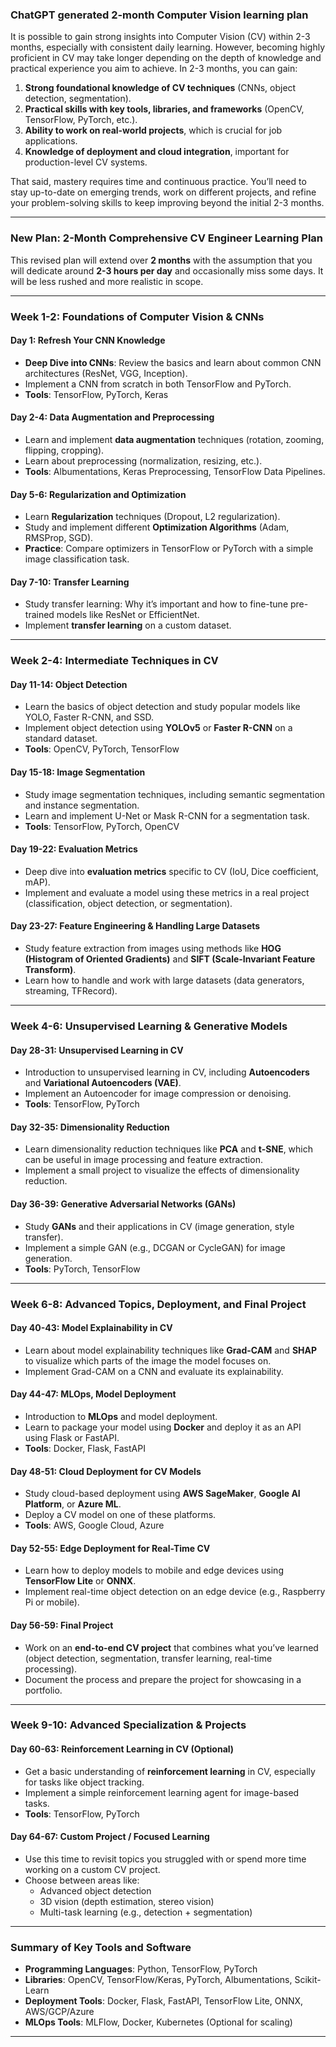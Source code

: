 ### ChatGPT generated 2-month Computer Vision learning plan

It is possible to gain strong insights into Computer Vision (CV) within 2-3 months, especially with consistent daily learning. However, becoming highly proficient in CV may take longer depending on the depth of knowledge and practical experience you aim to achieve. In 2-3 months, you can gain:

1. **Strong foundational knowledge of CV techniques** (CNNs, object detection, segmentation).
2. **Practical skills with key tools, libraries, and frameworks** (OpenCV, TensorFlow, PyTorch, etc.).
3. **Ability to work on real-world projects**, which is crucial for job applications.
4. **Knowledge of deployment and cloud integration**, important for production-level CV systems.

That said, mastery requires time and continuous practice. You’ll need to stay up-to-date on emerging trends, work on different projects, and refine your problem-solving skills to keep improving beyond the initial 2-3 months.

---

### New Plan: 2-Month Comprehensive CV Engineer Learning Plan

This revised plan will extend over **2 months** with the assumption that you will dedicate around **2-3 hours per day** and occasionally miss some days. It will be less rushed and more realistic in scope.

---

### Week 1-2: **Foundations of Computer Vision & CNNs**

#### **Day 1: Refresh Your CNN Knowledge**
- **Deep Dive into CNNs**: Review the basics and learn about common CNN architectures (ResNet, VGG, Inception).
- Implement a CNN from scratch in both TensorFlow and PyTorch.
- **Tools**: TensorFlow, PyTorch, Keras

#### **Day 2-4: Data Augmentation and Preprocessing**
- Learn and implement **data augmentation** techniques (rotation, zooming, flipping, cropping).
- Learn about preprocessing (normalization, resizing, etc.).
- **Tools**: Albumentations, Keras Preprocessing, TensorFlow Data Pipelines.

#### **Day 5-6: Regularization and Optimization**
- Learn **Regularization** techniques (Dropout, L2 regularization).
- Study and implement different **Optimization Algorithms** (Adam, RMSProp, SGD).
- **Practice**: Compare optimizers in TensorFlow or PyTorch with a simple image classification task.

#### **Day 7-10: Transfer Learning**
- Study transfer learning: Why it’s important and how to fine-tune pre-trained models like ResNet or EfficientNet.
- Implement **transfer learning** on a custom dataset.

---

### Week 2-4: **Intermediate Techniques in CV**

#### **Day 11-14: Object Detection**
- Learn the basics of object detection and study popular models like YOLO, Faster R-CNN, and SSD.
- Implement object detection using **YOLOv5** or **Faster R-CNN** on a standard dataset.
- **Tools**: OpenCV, PyTorch, TensorFlow

#### **Day 15-18: Image Segmentation**
- Study image segmentation techniques, including semantic segmentation and instance segmentation.
- Learn and implement U-Net or Mask R-CNN for a segmentation task.
- **Tools**: TensorFlow, PyTorch, OpenCV

#### **Day 19-22: Evaluation Metrics**
- Deep dive into **evaluation metrics** specific to CV (IoU, Dice coefficient, mAP).
- Implement and evaluate a model using these metrics in a real project (classification, object detection, or segmentation).

#### **Day 23-27: Feature Engineering & Handling Large Datasets**
- Study feature extraction from images using methods like **HOG (Histogram of Oriented Gradients)** and **SIFT (Scale-Invariant Feature Transform)**.
- Learn how to handle and work with large datasets (data generators, streaming, TFRecord).

---

### Week 4-6: **Unsupervised Learning & Generative Models**

#### **Day 28-31: Unsupervised Learning in CV**
- Introduction to unsupervised learning in CV, including **Autoencoders** and **Variational Autoencoders (VAE)**.
- Implement an Autoencoder for image compression or denoising.
- **Tools**: TensorFlow, PyTorch

#### **Day 32-35: Dimensionality Reduction**
- Learn dimensionality reduction techniques like **PCA** and **t-SNE**, which can be useful in image processing and feature extraction.
- Implement a small project to visualize the effects of dimensionality reduction.

#### **Day 36-39: Generative Adversarial Networks (GANs)**
- Study **GANs** and their applications in CV (image generation, style transfer).
- Implement a simple GAN (e.g., DCGAN or CycleGAN) for image generation.
- **Tools**: PyTorch, TensorFlow

---

### Week 6-8: **Advanced Topics, Deployment, and Final Project**

#### **Day 40-43: Model Explainability in CV**
- Learn about model explainability techniques like **Grad-CAM** and **SHAP** to visualize which parts of the image the model focuses on.
- Implement Grad-CAM on a CNN and evaluate its explainability.

#### **Day 44-47: MLOps, Model Deployment**
- Introduction to **MLOps** and model deployment.
- Learn to package your model using **Docker** and deploy it as an API using Flask or FastAPI.
- **Tools**: Docker, Flask, FastAPI

#### **Day 48-51: Cloud Deployment for CV Models**
- Study cloud-based deployment using **AWS SageMaker**, **Google AI Platform**, or **Azure ML**.
- Deploy a CV model on one of these platforms.
- **Tools**: AWS, Google Cloud, Azure

#### **Day 52-55: Edge Deployment for Real-Time CV**
- Learn how to deploy models to mobile and edge devices using **TensorFlow Lite** or **ONNX**.
- Implement real-time object detection on an edge device (e.g., Raspberry Pi or mobile).

#### **Day 56-59: Final Project**
- Work on an **end-to-end CV project** that combines what you’ve learned (object detection, segmentation, transfer learning, real-time processing).
- Document the process and prepare the project for showcasing in a portfolio.

---

### Week 9-10: **Advanced Specialization & Projects**

#### **Day 60-63: Reinforcement Learning in CV (Optional)**
- Get a basic understanding of **reinforcement learning** in CV, especially for tasks like object tracking.
- Implement a simple reinforcement learning agent for image-based tasks.
- **Tools**: TensorFlow, PyTorch

#### **Day 64-67: Custom Project / Focused Learning**
- Use this time to revisit topics you struggled with or spend more time working on a custom CV project.
- Choose between areas like:
  - Advanced object detection
  - 3D vision (depth estimation, stereo vision)
  - Multi-task learning (e.g., detection + segmentation)

---

### Summary of Key Tools and Software
- **Programming Languages**: Python, TensorFlow, PyTorch
- **Libraries**: OpenCV, TensorFlow/Keras, PyTorch, Albumentations, Scikit-Learn
- **Deployment Tools**: Docker, Flask, FastAPI, TensorFlow Lite, ONNX, AWS/GCP/Azure
- **MLOps Tools**: MLFlow, Docker, Kubernetes (Optional for scaling)

---
